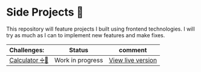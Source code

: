 

# Side Projects 🔧

This repository will feature projects I built using frontend technologies. I will try as much as I can to implement new features and make fixes. 



|Challenges:|Status |comment| 
|:----------|:------:|:--------------:|
|[Calculator ➗📱](https://github.com/simeon4real/projects/tree/master/calculator)| Work in progress  | [View live version](https://simeon4real.github.com/projects/calculator.index.html) |



